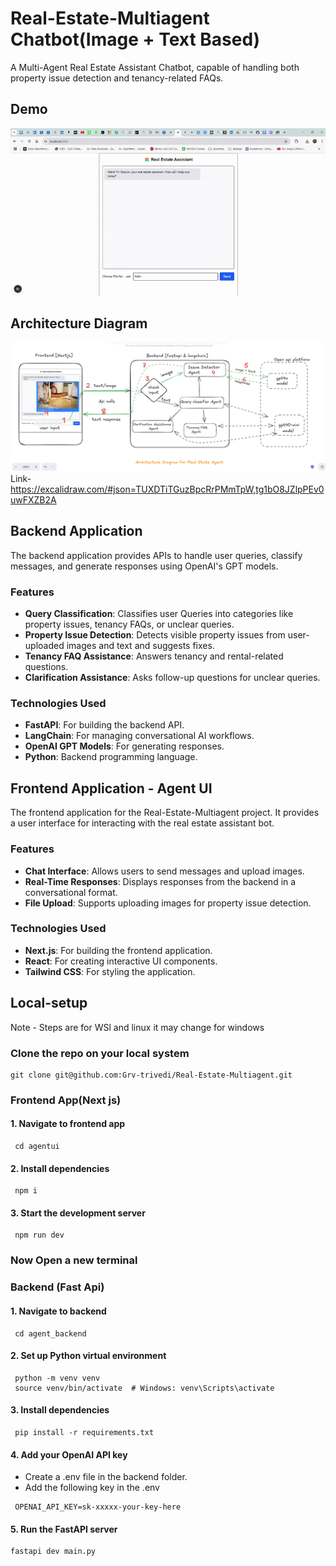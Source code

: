 # Real-Estate-Multiagent Chatbot(Image + Text Based)

A Multi-Agent Real Estate Assistant Chatbot, capable of handling both property issue detection and tenancy-related FAQs.

## Demo

![alt text](latest_demo-ezgif.com-optimize.gif)

## Architecture Diagram

![alt text](image.png)
Link- https://excalidraw.com/#json=TUXDTiTGuzBpcRrPMmTpW,tg1bO8JZlpPEv0uwFXZB2A

## Backend Application

The backend application provides APIs to handle user queries, classify messages, and generate responses using OpenAI's GPT models.

### Features

- **Query Classification**: Classifies user Queries into categories like property issues, tenancy FAQs, or unclear queries.
- **Property Issue Detection**: Detects visible property issues from user-uploaded images and text and suggests fixes.
- **Tenancy FAQ Assistance**: Answers tenancy and rental-related questions.
- **Clarification Assistance**: Asks follow-up questions for unclear queries.

### Technologies Used

- **FastAPI**: For building the backend API.
- **LangChain**: For managing conversational AI workflows.
- **OpenAI GPT Models**: For generating responses.
- **Python**: Backend programming language.

## Frontend Application - Agent UI

The frontend application for the Real-Estate-Multiagent project. It provides a user interface for interacting with the real estate assistant bot.

### Features

- **Chat Interface**: Allows users to send messages and upload images.
- **Real-Time Responses**: Displays responses from the backend in a conversational format.
- **File Upload**: Supports uploading images for property issue detection.

### Technologies Used

- **Next.js**: For building the frontend application.
- **React**: For creating interactive UI components.
- **Tailwind CSS**: For styling the application.

## Local-setup

Note - Steps are for WSl and linux it may change for windows

### Clone the repo on your local system

```
git clone git@github.com:Grv-trivedi/Real-Estate-Multiagent.git
```

### Frontend App(Next js)

#### 1. Navigate to frontend app

```
 cd agentui
```

#### 2. Install dependencies

```
 npm i
```

#### 3. Start the development server

```
 npm run dev
```

### Now Open a new terminal

### Backend (Fast Api)

#### 1. Navigate to backend

```
 cd agent_backend
```

#### 2. Set up Python virtual environment

```
 python -m venv venv
 source venv/bin/activate  # Windows: venv\Scripts\activate
```

#### 3. Install dependencies

```
 pip install -r requirements.txt
```

#### 4. Add your OpenAI API key

- Create a .env file in the backend folder.
- Add the following key in the .env

```
 OPENAI_API_KEY=sk-xxxxx-your-key-here
```

#### 5. Run the FastAPI server

```
fastapi dev main.py
```

###
